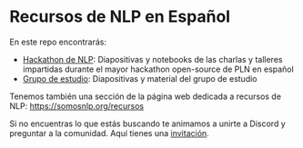 # Recursos de NLP en Español

En este repo encontrarás:
- [Hackathon de NLP](https://github.com/somosnlp/recursos-nlp-es/tree/main/hackathon_2022): Diapositivas y notebooks de las charlas y talleres impartidas durante el mayor hackathon open-source de PLN en español
- [Grupo de estudio](https://github.com/somosnlp/recursos-nlp-es/tree/main/grupo_de_estudio): Diapositivas y material del grupo de estudio

Tenemos también una sección de la página web dedicada a recursos de NLP: https://somosnlp.org/recursos

Si no encuentras lo que estás buscando te animamos a unirte a Discord y preguntar a la comunidad. Aquí tienes una [invitación](https://discord.com/invite/my8w7JUxZR).
